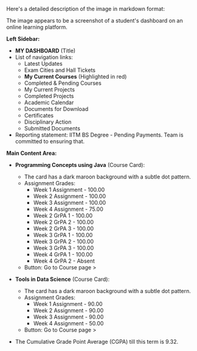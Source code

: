 Here's a detailed description of the image in markdown format:

The image appears to be a screenshot of a student's dashboard on an online learning platform.

**Left Sidebar:**

*   **MY DASHBOARD** (Title)
*   List of navigation links:
    *   Latest Updates
    *   Exam Cities and Hall Tickets
    *   **My Current Courses** (Highlighted in red)
    *   Completed & Pending Courses
    *   My Current Projects
    *   Completed Projects
    *   Academic Calendar
    *   Documents for Download
    *   Certificates
    *   Disciplinary Action
    *   Submitted Documents
*   Reporting statement: IITM BS Degree - Pending Payments. Team is committed to ensuring that.

**Main Content Area:**

*   **Programming Concepts using Java** (Course Card):
    *   The card has a dark maroon background with a subtle dot pattern.
    *   Assignment Grades:
        *   Week 1 Assignment - 100.00
        *   Week 2 Assignment - 100.00
        *   Week 3 Assignment - 100.00
        *   Week 4 Assignment - 75.00
        *   Week 2 GrPA 1 - 100.00
        *   Week 2 GrPA 2 - 100.00
        *   Week 2 GrPA 3 - 100.00
        *   Week 3 GrPA 1 - 100.00
        *   Week 3 GrPA 2 - 100.00
        *   Week 3 GrPA 3 - 100.00
        *   Week 4 GrPA 1 - 100.00
        *   Week 4 GrPA 2 - Absent
    *   Button: Go to Course page >

*   **Tools in Data Science** (Course Card):
    *   The card has a dark maroon background with a subtle dot pattern.
    *   Assignment Grades:
        *   Week 1 Assignment - 90.00
        *   Week 2 Assignment - 90.00
        *   Week 3 Assignment - 90.00
        *   Week 4 Assignment - 50.00
    *   Button: Go to Course page >

* The Cumulative Grade Point Average (CGPA) till this term is 9.32.